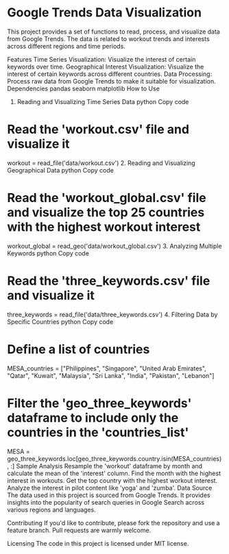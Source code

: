 # Google Trends Data Visualization
This project provides a set of functions to read, process, and visualize data from Google Trends. The data is related to workout trends and interests across different regions and time periods.

Features
Time Series Visualization: Visualize the interest of certain keywords over time.
Geographical Interest Visualization: Visualize the interest of certain keywords across different countries.
Data Processing: Process raw data from Google Trends to make it suitable for visualization.
Dependencies
pandas
seaborn
matplotlib
How to Use
1. Reading and Visualizing Time Series Data
python
Copy code
# Read the 'workout.csv' file and visualize it
workout = read_file('data/workout.csv')
2. Reading and Visualizing Geographical Data
python
Copy code
# Read the 'workout_global.csv' file and visualize the top 25 countries with the highest workout interest
workout_global = read_geo('data/workout_global.csv')
3. Analyzing Multiple Keywords
python
Copy code
# Read the 'three_keywords.csv' file and visualize it
three_keywords = read_file('data/three_keywords.csv')
4. Filtering Data by Specific Countries
python
Copy code
# Define a list of countries
MESA_countries = ["Philippines", "Singapore", "United Arab Emirates", "Qatar", "Kuwait", "Malaysia", "Sri Lanka", "India", "Pakistan", "Lebanon"]

# Filter the 'geo_three_keywords' dataframe to include only the countries in the 'countries_list'
MESA = geo_three_keywords.loc[geo_three_keywords.country.isin(MESA_countries), :]
Sample Analysis
Resample the 'workout' dataframe by month and calculate the mean of the 'interest' column.
Find the month with the highest interest in workouts.
Get the top country with the highest workout interest.
Analyze the interest in pilot content like 'yoga' and 'zumba'.
Data Source
The data used in this project is sourced from Google Trends. It provides insights into the popularity of search queries in Google Search across various regions and languages.

Contributing
If you'd like to contribute, please fork the repository and use a feature branch. Pull requests are warmly welcome.

Licensing
The code in this project is licensed under MIT license.

